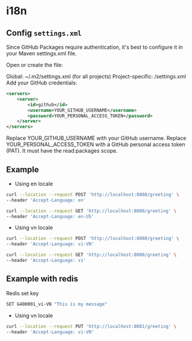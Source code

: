 # i18n
## Config ```settings.xml```
Since GitHub Packages require authentication, it's best to configure it in your Maven settings.xml file.

Open or create the file:

Global: ~/.m2/settings.xml (for all projects)
Project-specific: <project-root>/settings.xml
Add your GitHub credentials:

```xml
<servers>
    <server>
        <id>github</id>
        <username>YOUR_GITHUB_USERNAME</username>
        <password>YOUR_PERSONAL_ACCESS_TOKEN</password>
    </server>
</servers>

```
Replace YOUR_GITHUB_USERNAME with your GitHub username.
Replace YOUR_PERSONAL_ACCESS_TOKEN with a GitHub personal access token (PAT).
It must have the read:packages scope.

## Example

* Using en locale
```bash
curl --location --request POST 'http://localhost:8080/greeting' \
--header 'Accept-Language: en'
```

```bash
curl --location --request GET 'http://localhost:8080/greeting' \
--header 'Accept-Language: en-US'
```

* Using vn locale
```bash
curl --location --request POST 'http://localhost:8080/greeting' \
--header 'Accept-Language: vi-VN'
```

```bash
curl --location --request GET 'http://localhost:8080/greeting' \
--header 'Accept-Language: vi'
```

## Example with redis 

Redis set key
```bash
SET G400001_vi-VN "This is my message"
```

* Using vn locale
```bash
curl --location --request PUT 'http://localhost:8081/greeting' \
--header 'Accept-Language: vi-VN'
```